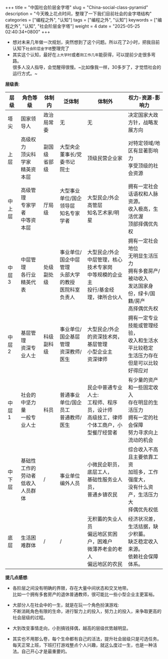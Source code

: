 +++
title = "中国社会阶层金字塔"
slug = "China-social-class-pyramid"
description = "今天晚上花点时间，整理了一下我们目前社会的金字塔结构"
categories = ["编程之外", "认知"]
tags = ["编程之外", "认知"]
keywords = ["编程之外", "认知", "社会阶层金字塔"]
weight = 4
date = "2025-05-25 02:40:34+0800"
+++

- 想对未来几年做一次规划，突然想到了这个问题。所以花了2小时，把我目前认知下`社会阶层金字塔`整理完了
- 其实这个认知，最好在`上大学时`或者`刚工作几年`能获得，可以提前少走很多弯路。  
很多人没人指导，会觉醒得很慢。~比如像我一样，30多岁了，才觉悟社会的运行方式。~



**层级表**:

| 层级  | 角色等级                   | 体制内           | 泛体制                               | 体制外                                                           | 权力-资源-影响力                                                       |
| --- | ---------------------- | ------------- | --------------------------------- | ------------------------------------------------------------- | --------------------------------------------------------------- |
| 塔尖  | 国家领导人                  | 政治局常委         | 无                                 | 无                                                             | 决定国家大政方针，战略发展方向                                                 |
| 上层  | 高级权力<br>顶尖科学家<br>精英资本层 | 副国级<br>省部级    | 大型央企董事长/党委书记<br>院士                | 顶级民营企业家                                                       | 对特定领域/地区有显著影响力<br>享受顶级的社会资源                                     |
| 中上层 | 高级管理<br>专家学者<br>中等资本层  | 厅局级<br>       | 大型事业单位/国企领导层<br>知名专家学者<br><br>    | 大型民企/外企高管层<br>知名艺术家/明星<br>                                    | 拥有一定社会话语权和人脉资源。<br>收入极高，生活优渥<br>顶部择偶优先权                         |
| 中层3 | 中层管理<br>各行业精英代表        | 处级<br>副处级     | 事业单位/国企中层管理<br>头部大学的教授<br>医院科室负责人 | 大型民企/外企中层管理，核心技术专家岗<br>中等规模的企业主<br>投行/基金经理，律所合伙人              | 拥有一定社会地位<br>无明显生活压力<br>拥有多套房产/被动收入<br>发达国家身份，绿卡/国籍/房产<br>高择偶优先权 |
| 中层2 | 基层管理<br>资深专业人士<br>     | 科级<br>副科级<br> | 事业单位/国企基层管理<br>资深教师/医生            | 大型民企/外企的资深技术岗，基层管理<br>小型企业主<br>资深律师<br>                     | 拥有一定专业技能或管理经验，<br>收入和生活水平比较稳定<br>生活压力存在但是可以比较好得应对               |
| 中层1 | 社会的中坚力量<br>一般专业人士      | 科员            | 普通事业单位/国企员工<br>普通教师/医生            | 民企中普通专业人士:<br>工程师、程序员，设计师<br>高级技工，律师<br>个体工商户，小型餐厅经营者 | 有少量的资产和一些固定收入<br>存在明显的生活压力<br>拥有一定的社会保障<br>努力寻求向上流动的机会          |
| 中下层 | 基础性工作的劳动者<br>低收入人员群体              | /             | 事业单位编外人员                          | 小微民企职员，底层工人，<br>基础性服务业人员，<br>普通乡镇农民                | 综合收入不高且主要依靠工资<br>加班多，工作强度大，<br>没有什么资产，生活压力大<br>择偶优先权低   |
| 底层  | 生活困难群体<br>             | /             | /                                 | 无积蓄的失业人员<br>偏远地区贫困户，困难户<br>微薄养老金的老人<br>偏远地区的农民                | 经济状况差，生活拮据，缺少积蓄。<br>缺乏稳定收入来源。<br>依赖社会保障体系。                      |


**提几点感想**:

- 各阶层之间没有明确的界限，存在大量中间状态和交叉地带。  
比如一个拥有多套房产的退休普通教师，很可能比一些小型企业主更富裕。

- 大部分人在社会中的一生，就是在玩一个角色扮演游戏:   
不断消耗角色有限的生命，进行智力上的投入，努力上的投入，来争取更高的社会层级的过程。  

- 大到改变事情走向，小到搞钱择偶，越高的层级优势越明显。

- 其实也不用那么卷，每个生命都有自己的活法，提升社会层级只是可选任务。  
每天正常上班，下班打打游戏整点个人兴趣，就这么度过一生，也是一种活法。自己开心才是最重要的。

